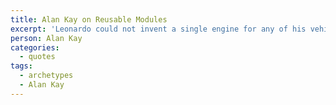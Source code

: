 ```yaml
---
title: Alan Kay on Reusable Modules
excerpt: 'Leonardo could not invent a single engine for any of his vehicles. Maybe the smartest person of his time, but he was born in the wrong time. His IQ could not transcend his time.'
person: Alan Kay
categories:
  - quotes
tags:
  - archetypes
  - Alan Kay
---
```

